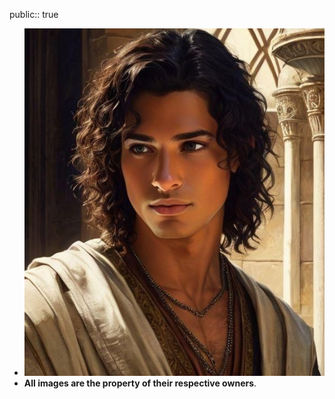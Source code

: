 public:: true

- ![WhatsApp Image 2025-02-23 at 16.25.26.jpeg](../assets/WhatsApp_Image_2025-02-23_at_16.25.26_1740340866036_0.jpeg)
- **All images are the property of their respective owners**.